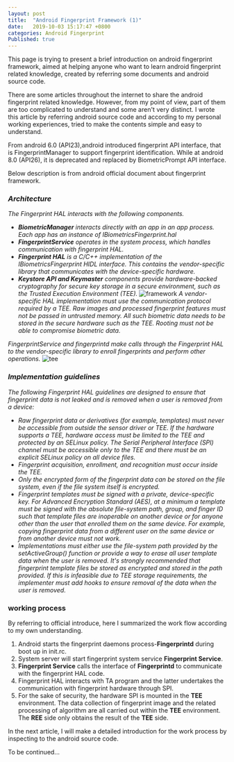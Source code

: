 ```yaml
---
layout: post
title:  "Android Fingerprint Framework (1)"
date:   2019-10-03 15:17:47 +0800
categories: Android Fingerprint
Published: true
---
```

This page is trying to present a brief introduction on android fingerprint framework, aimed at helping anyone who want to learn android fingerprint related knowledge, created by referring some documents and android source code. 

There are some articles throughout the internet to share the android fingerprint related knowledge. However, from my point of view, part of them are too complicated to understand and some aren't very distinct. I wrote this article  by referring android source code and according to my personal working experiences, tried to make the contents simple and easy to understand. 

From android 6.0 (API23),android introduced fingerprint API interface, that is FingerprintManager to support fingerprint identification. While at android 8.0 (API26), it is deprecated and replaced by BiometricPrompt API interface.

Below description is from android official document about fingerprint framework.
### *Architecture*
*The Fingerprint HAL interacts with the following components.*

+ ***BiometricManager*** *interacts directly with an app in an app process. Each app has an instance of IBiometricsFingerprint.hal*
+ ***FingerprintService*** *operates in the system process, which handles communication with fingerprint HAL.*
+ ***Fingerprint HAL*** *is a C/C++ implementation of the IBiometricsFingerprint HIDL interface. This contains the vendor-specific library that communicates with the device-specific hardware.*
+ ***Keystore API and Keymaster*** *components provide hardware-backed cryptography for secure key storage in a secure environment, such as the Trusted Execution Environment (TEE).*
![framework]({{site.baseurl}}/assets/image/android-fingerprint-framework-framework.png)
*A vendor-specific HAL implementation must use the communication protocol required by a TEE. Raw images and processed fingerprint features must not be passed in untrusted memory. All such biometric data needs to be stored in the secure hardware such as the TEE. Rooting must not be able to compromise biometric data.*

*FingerprintService and fingerprintd make calls through the Fingerprint HAL to the vendor-specific library to enroll fingerprints and perform other operations.*
![tee]({{site.baseurl}}/assets/image/android-fingerprint-framework-tee.png)
### *Implementation guidelines*
*The following Fingerprint HAL guidelines are designed to ensure that fingerprint data is not leaked and is removed when a user is removed from a device:*

+ *Raw fingerprint data or derivatives (for example, templates) must never be accessible from outside the sensor driver or TEE. If the hardware supports a TEE, hardware access must be limited to the TEE and protected by an SELinux policy. The Serial Peripheral Interface (SPI) channel must be accessible only to the TEE and there must be an explicit SELinux policy on all device files.*
+ *Fingerprint acquisition, enrollment, and recognition must occur inside the TEE.*
+ *Only the encrypted form of the fingerprint data can be stored on the file system, even if the file system itself is encrypted.*
+ *Fingerprint templates must be signed with a private, device-specific key. For Advanced Encryption Standard (AES), at a minimum a template must be signed with the absolute file-system path, group, and finger ID such that template files are inoperable on another device or for anyone other than the user that enrolled them on the same device. For example, copying fingerprint data from a different user on the same device or from another device must not work.*
+ *Implementations must either use the file-system path provided by the 
setActiveGroup() function or provide a way to erase all user template data when the user is removed. It's strongly recommended that fingerprint template files be stored as encrypted and stored in the path provided. If this is infeasible due to TEE storage requirements, the implementer must add hooks to ensure removal of the data when the user is removed.*

### working process
By referring to official introduce, here I summarized the work flow according to my own understanding.

1. Android starts the fingerprint daemons process-**Fingerprintd** during boot up in init.rc.            
2. System server will start fingerprint system service **Fingerprint Service**.
3. **Fingerprint Service** calls the interface of **Fingerprintd** to communicate with the fingerprint HAL code. 
4. Fingerprint HAL interacts with TA program and the latter undertakes the communication with fingerprint hardware through SPI. 
5. For the sake of security, the hardware SPI is mounted in the **TEE** environment. The data collection of fingerprint image and the related processing of algorithm are all carried out within the **TEE** environment. The **REE** side only obtains the result of the **TEE** side.

In the next article, I will make a detailed introduction for the work process by inspecting to the android source code.

To be continued...
